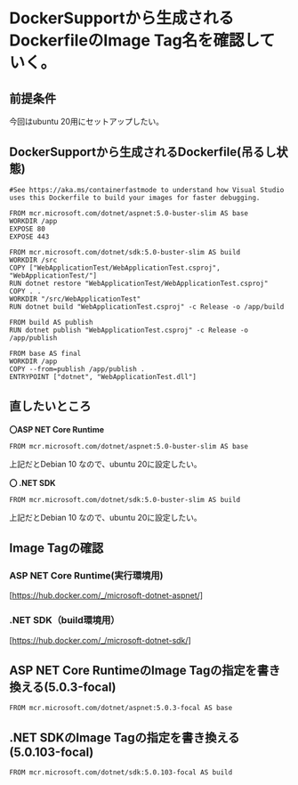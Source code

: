 # DockerSupportから生成されるDockerfileのImage Tag名を確認していく。
## 前提条件
今回はubuntu 20用にセットアップしたい。

## DockerSupportから生成されるDockerfile(吊るし状態)
```
#See https://aka.ms/containerfastmode to understand how Visual Studio uses this Dockerfile to build your images for faster debugging.

FROM mcr.microsoft.com/dotnet/aspnet:5.0-buster-slim AS base
WORKDIR /app
EXPOSE 80
EXPOSE 443

FROM mcr.microsoft.com/dotnet/sdk:5.0-buster-slim AS build
WORKDIR /src
COPY ["WebApplicationTest/WebApplicationTest.csproj", "WebApplicationTest/"]
RUN dotnet restore "WebApplicationTest/WebApplicationTest.csproj"
COPY . .
WORKDIR "/src/WebApplicationTest"
RUN dotnet build "WebApplicationTest.csproj" -c Release -o /app/build

FROM build AS publish
RUN dotnet publish "WebApplicationTest.csproj" -c Release -o /app/publish

FROM base AS final
WORKDIR /app
COPY --from=publish /app/publish .
ENTRYPOINT ["dotnet", "WebApplicationTest.dll"]
```

## 直したいところ
<b>〇ASP NET Core Runtime</b>
```
FROM mcr.microsoft.com/dotnet/aspnet:5.0-buster-slim AS base
```
上記だとDebian 10 なので、ubuntu 20に設定したい。

<b>〇 .NET SDK</b>
```
FROM mcr.microsoft.com/dotnet/sdk:5.0-buster-slim AS build
```
上記だとDebian 10 なので、ubuntu 20に設定したい。

## Image Tagの確認
### ASP NET Core Runtime(実行環境用)
[https://hub.docker.com/_/microsoft-dotnet-aspnet/]

### .NET SDK（build環境用）
[https://hub.docker.com/_/microsoft-dotnet-sdk/]


## ASP NET Core RuntimeのImage Tagの指定を書き換える(5.0.3-focal)
```
FROM mcr.microsoft.com/dotnet/aspnet:5.0.3-focal AS base
```

## .NET SDKのImage Tagの指定を書き換える(5.0.103-focal)
```
FROM mcr.microsoft.com/dotnet/sdk:5.0.103-focal AS build
```
